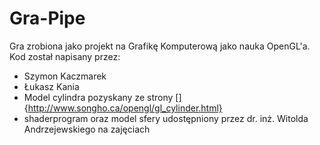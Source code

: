 # Gra-Pipe
Gra zrobiona jako projekt na Grafikę Komputerową jako nauka OpenGL'a.
Kod został napisany przez:
- Szymon Kaczmarek
- Łukasz Kania
- Model cylindra pozyskany ze strony []{http://www.songho.ca/opengl/gl_cylinder.html}
- shaderprogram oraz model sfery udostępniony przez dr. inż. Witolda Andrzejewskiego na zajęciach

